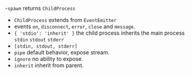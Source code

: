-`spawn` returns `ChildProcess`
  - `ChildProcess` extends from `EventEmitter`
  - events `on`, `disconnect`, `error`, `close` and `message`.
  - `{ 'stdio': 'inherit' }` the child process inherits the main process `stdin` `stdout` `stderr`
  - `[stdin, stdout, stderr]`
  - `pipe` default behavior, expose stream.
  - `ignore` no ability to expose.
  - `inherit` inherit from parent.